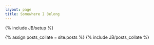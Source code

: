 ```yaml
---
layout: page
title: Somewhere I Belong
---
```

{% include JB/setup %}

{% assign posts_collate = site.posts %}
{% include JB/posts_collate %}


